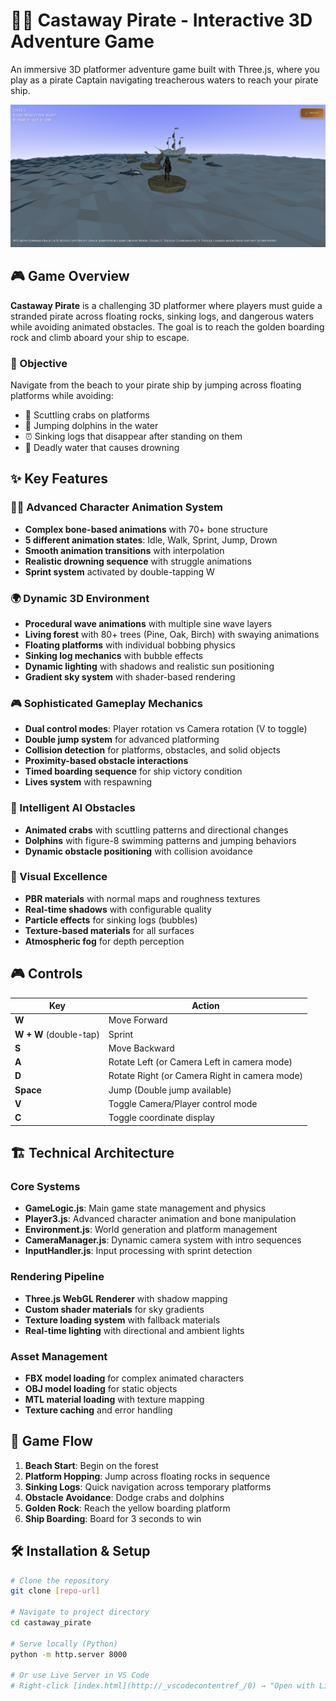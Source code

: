# 🏴‍☠️ Castaway Pirate - Interactive 3D Adventure Game

An immersive 3D platformer adventure game built with Three.js, where you play as a pirate Captain  navigating treacherous waters to reach your pirate ship.

![Game Screenshot](images/game_snapshot.png) 

## 🎮 Game Overview

**Castaway Pirate** is a challenging 3D platformer where players must guide a stranded pirate across floating rocks, sinking logs, and dangerous waters while avoiding animated obstacles. The goal is to reach the golden boarding rock and climb aboard your ship to escape.

### 🎯 Objective
Navigate from the beach to your pirate ship by jumping across floating platforms while avoiding:
- 🦀 Scuttling crabs on platforms
- 🐬 Jumping dolphins in the water
- ⏰ Sinking logs that disappear after standing on them
- 🌊 Deadly water that causes drowning

## ✨ Key Features

### 🏃‍♂️ Advanced Character Animation System
- **Complex bone-based animations** with 70+ bone structure
- **5 different animation states**: Idle, Walk, Sprint, Jump, Drown
- **Smooth animation transitions** with interpolation
- **Realistic drowning sequence** with struggle animations
- **Sprint system** activated by double-tapping W

### 🌍 Dynamic 3D Environment
- **Procedural wave animations** with multiple sine wave layers
- **Living forest** with 80+ trees (Pine, Oak, Birch) with swaying animations
- **Floating platforms** with individual bobbing physics
- **Sinking log mechanics** with bubble effects
- **Dynamic lighting** with shadows and realistic sun positioning
- **Gradient sky system** with shader-based rendering

### 🎮 Sophisticated Gameplay Mechanics
- **Dual control modes**: Player rotation vs Camera rotation (V to toggle)
- **Double jump system** for advanced platforming
- **Collision detection** for platforms, obstacles, and solid objects
- **Proximity-based obstacle interactions**
- **Timed boarding sequence** for ship victory condition
- **Lives system** with respawning

### 🦀 Intelligent AI Obstacles
- **Animated crabs** with scuttling patterns and directional changes
- **Dolphins** with figure-8 swimming patterns and jumping behaviors
- **Dynamic obstacle positioning** with collision avoidance

### 🎨 Visual Excellence
- **PBR materials** with normal maps and roughness textures
- **Real-time shadows** with configurable quality
- **Particle effects** for sinking logs (bubbles)
- **Texture-based materials** for all surfaces
- **Atmospheric fog** for depth perception

## 🎮 Controls

| Key | Action |
|-----|--------|
| **W** | Move Forward |
| **W + W** (double-tap) | Sprint |
| **S** | Move Backward |
| **A** | Rotate Left (or Camera Left in camera mode) |
| **D** | Rotate Right (or Camera Right in camera mode) |
| **Space** | Jump (Double jump available) |
| **V** | Toggle Camera/Player control mode |
| **C** | Toggle coordinate display |

## 🏗️ Technical Architecture

### Core Systems
- **GameLogic.js**: Main game state management and physics
- **Player3.js**: Advanced character animation and bone manipulation
- **Environment.js**: World generation and platform management
- **CameraManager.js**: Dynamic camera system with intro sequences
- **InputHandler.js**: Input processing with sprint detection

### Rendering Pipeline
- **Three.js WebGL Renderer** with shadow mapping
- **Custom shader materials** for sky gradients
- **Texture loading system** with fallback materials
- **Real-time lighting** with directional and ambient lights

### Asset Management
- **FBX model loading** for complex animated characters
- **OBJ model loading** for static objects
- **MTL material loading** with texture mapping
- **Texture caching** and error handling

## 🎯 Game Flow

1. **Beach Start**: Begin on the forest
2. **Platform Hopping**: Jump across floating rocks in sequence
3. **Sinking Logs**: Quick navigation across temporary platforms
4. **Obstacle Avoidance**: Dodge crabs and dolphins
5. **Golden Rock**: Reach the yellow boarding platform
6. **Ship Boarding**: Board for 3 seconds to win

## 🛠️ Installation & Setup

```bash
# Clone the repository
git clone [repo-url]

# Navigate to project directory
cd castaway_pirate

# Serve locally (Python)
python -m http.server 8000

# Or use Live Server in VS Code
# Right-click [index.html](http://_vscodecontentref_/0) → "Open with Live Server"
